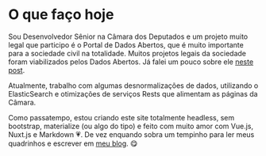 # O que faço hoje

Sou Desenvolvedor Sênior na Câmara dos Deputados e um projeto muito legal que participo é o Portal de Dados Abertos, que é muito importante para a sociedade civil na totalidade.
Muitos projetos legais da sociedade foram viabilizados pelos Dados Abertos.
Já falei um pouco sobre ele <a href="/blog/dados-abertos-elogiado-pela-uniao-interparlamentar" title="Post no meu blog sobre o Dados Abertos" target="_blank" rel="noopener noreferrer">neste post</a>.

Atualmente, trabalho com algumas desnormalizações de dados, utilizando o ElasticSearch e otimizações de serviços Rests que alimentam as páginas da Câmara.

Como passatempo, estou criando este site totalmente headless, sem bootstrap, materialize (ou algo do tipo) e feito com muito amor  com Vue.js, Nuxt.js e Markdown &#128151;.
De vez enquando sobra um tempinho para ler meus quadrinhos e escrever em <a href="/blog" title="Página do meu blog" target="_blank" rel="noopener noreferrer">meu blog</a>. &#128523;
